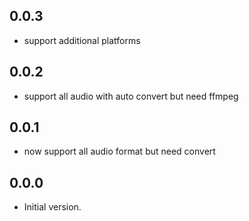 ## 0.0.3

- support additional platforms

## 0.0.2

- support all audio with auto convert but need ffmpeg

## 0.0.1

- now support all audio format but need convert

## 0.0.0

- Initial version.
